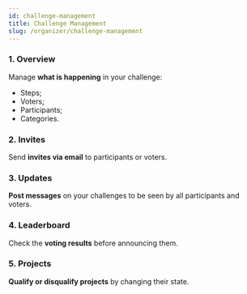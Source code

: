 ```yaml
---
id: challenge-management
title: Challenge Management
slug: /organizer/challenge-management
---
```


### 1. Overview
Manage **what is happening** in your challenge:
- Steps;
- Voters;
- Participants;
- Categories.

### 2. Invites
Send **invites via email** to participants or voters.

### 3. Updates
**Post messages** on your challenges to be seen by all participants and voters.

### 4. Leaderboard
Check the **voting results** before announcing them.

### 5. Projects
**Qualify or disqualify projects** by changing their state.